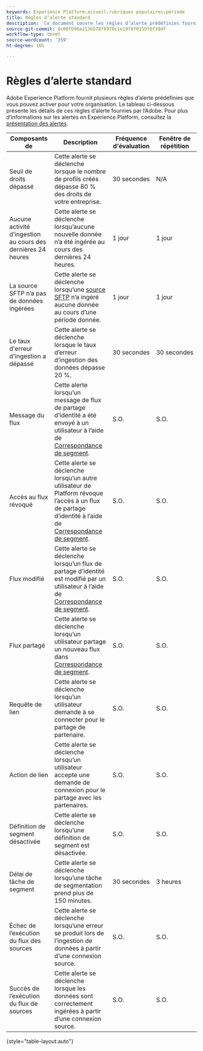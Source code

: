 ```yaml
---
keywords: Experience Platform;accueil;rubriques populaires;période
title: Règles d’alerte standard
description: 'Ce document couvre les règles d’alerte prédéfinies fournies par Experience Platform. '
source-git-commit: 8c00fb98a213b578f6970c1e1978f0159f8f38df
workflow-type: tm+mt
source-wordcount: '359'
ht-degree: 16%

---
```



# Règles d’alerte standard

Adobe Experience Platform fournit plusieurs règles d’alerte prédéfinies que vous pouvez activer pour votre organisation. Le tableau ci-dessous présente les détails de ces règles d’alerte fournies par l’Adobe. Pour plus d’informations sur les alertes en Experience Platform, consultez la [présentation des alertes](./overview.md).

| Composants de  | Description | Fréquence d&#39;évaluation | Fenêtre de répétition |
| --- | --- | --- | --- |
| Seuil de droits dépassé | Cette alerte se déclenche lorsque le nombre de profils créés dépasse 80 % des droits de votre entreprise. | 30 secondes | N/A |
| Aucune activité d’ingestion au cours des dernières 24 heures | Cette alerte se déclenche lorsqu’aucune nouvelle donnée n’a été ingérée au cours des dernières 24 heures. | 1 jour | 1 jour |
| La source SFTP n’a pas de données ingérées | Cette alerte se déclenche lorsqu’une [source SFTP](../../sources/connectors/cloud-storage/sftp.md) n’a ingéré aucune donnée au cours d’une période donnée. | 1 jour | 1 jour |
| Le taux d&#39;erreur d&#39;ingestion a dépassé | Cette alerte se déclenche lorsque le taux d’erreur d’ingestion des données dépasse 20 %. | 30 secondes | 30 secondes |
| Message du flux | Cette alerte lorsqu’un message de flux de partage d’identité a été envoyé à un utilisateur à l’aide de [Correspondance de segment](../../segmentation/ui/segment-match.md). | S.O. | S.O. |
| Accès au flux révoqué | Cette alerte se déclenche lorsqu’un autre utilisateur de Platform révoque l’accès à un flux de partage d’identité à l’aide de [Correspondance de segment](../../segmentation/ui/segment-match.md). | S.O. | S.O. |
| Flux modifié | Cette alerte se déclenche lorsqu’un flux de partage d’identité est modifié par un utilisateur à l’aide de [Correspondance de segment](../../segmentation/ui/segment-match.md). | S.O. | S.O. |
| Flux partagé | Cette alerte se déclenche lorsqu’un utilisateur partage un nouveau flux dans [Correspondance de segment](../../segmentation/ui/segment-match.md). | S.O. | S.O. |
| Requête de lien | Cette alerte se déclenche lorsqu’un utilisateur demande à se connecter pour le partage de partenaire. | S.O. | S.O. |
| Action de lien | Cette alerte se déclenche lorsqu’un utilisateur accepte une demande de connexion pour le partage avec les partenaires. | S.O. | S.O. |
| Définition de segment désactivée | Cette alerte se déclenche lorsqu’une définition de segment est désactivée. | S.O. | S.O. |
| Délai de tâche de segment | Cette alerte se déclenche lorsqu’une tâche de segmentation prend plus de 150 minutes. | 30 secondes | 3 heures |
| Échec de l’exécution du flux des sources | Cette alerte se déclenche lorsqu’une erreur se produit lors de l’ingestion de données à partir d’une connexion source. | S.O. | S.O. |
| Succès de l’exécution du flux de sources | Cette alerte se déclenche lorsque les données sont correctement ingérées à partir d’une connexion source. | S.O. | S.O. |

{style=&quot;table-layout:auto&quot;}